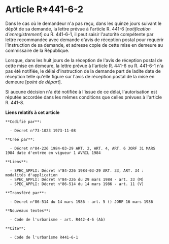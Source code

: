 # Article R*441-6-2

Dans le cas où le demandeur n'a pas reçu, dans les quinze jours suivant le dépôt de sa demande, la lettre prévue à l'article
R. 441-6 [*notification d'enregistrement*] ou R. 441-6-1, il peut saisir l'autorité compétente par lettre recommandée avec
demande d'avis de réception postal pour requérir l'instruction de sa demande, et adresse copie de cette mise en demeure au
commissaire de la République.

Lorsque, dans les huit jours de la réception de l'avis de réception postal de cette mise en demeure, la lettre prévue à
l'article R. 441-6 ou R. 441-6-1 n'a pas été notifiée, le délai d'instruction de la demande part de ladite date de réception
telle qu'elle figure sur l'avis de réception postal de la mise en demeure [*point de départ*].

Si aucune décision n'a été notifiée à l'issue de ce délai, l'autorisation est réputée accordée dans les mêmes conditions que
celles prévues à l'article R. 441-8.

**Liens relatifs à cet article**

	**Codifié par**:

	  - Décret n°73-1023 1973-11-08

	**Créé par**:

	  - Décret n°84-226 1984-03-29 ART. 2, ART. 4, ART. 6 JORF 31 MARS 1984 date d'entrée en vigueur 1 AVRIL 1984

	**Liens**:

	  - SPEC_APPLI: Décret n°84-226 1984-03-29 ART. 33, ART. 34 : modalités d'application
	  - SPEC_APPLI: Décret n°84-226 du 29 mars 1984 - art. 33 (M)
	  - SPEC_APPLI: Décret n°86-514 du 14 mars 1986 - art. 11 (V)

	**Transféré par**:

	  - Décret n°86-514 du 14 mars 1986 - art. 5 () JORF 16 mars 1986

	**Nouveaux textes**:

	  - Code de l'urbanisme - art. R442-4-6 (Ab)

	**Cite**:

	  - Code de l'urbanisme R441-6-1
